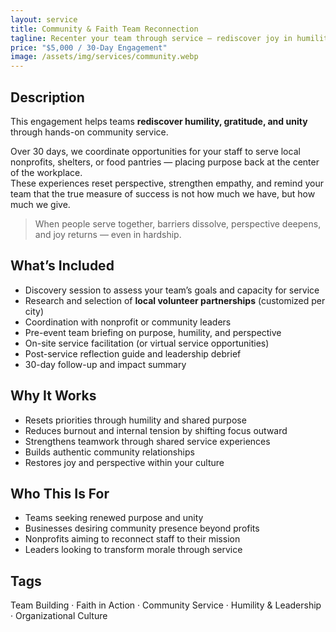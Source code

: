 ```yaml
---
layout: service
title: Community & Faith Team Reconnection
tagline: Recenter your team through service — rediscover joy in humility.
price: "$5,000 / 30-Day Engagement"
image: /assets/img/services/community.webp
---
```


## Description
This engagement helps teams **rediscover humility, gratitude, and unity** through hands-on community service.

Over 30 days, we coordinate opportunities for your staff to serve local nonprofits, shelters, or food pantries — placing purpose back at the center of the workplace.  
These experiences reset perspective, strengthen empathy, and remind your team that the true measure of success is not how much we have, but how much we give.

> When people serve together, barriers dissolve, perspective deepens, and joy returns — even in hardship.

## What’s Included
- Discovery session to assess your team’s goals and capacity for service  
- Research and selection of **local volunteer partnerships** (customized per city)  
- Coordination with nonprofit or community leaders  
- Pre-event team briefing on purpose, humility, and perspective  
- On-site service facilitation (or virtual service opportunities)  
- Post-service reflection guide and leadership debrief  
- 30-day follow-up and impact summary

## Why It Works
- Resets priorities through humility and shared purpose  
- Reduces burnout and internal tension by shifting focus outward  
- Strengthens teamwork through shared service experiences  
- Builds authentic community relationships  
- Restores joy and perspective within your culture

## Who This Is For
- Teams seeking renewed purpose and unity  
- Businesses desiring community presence beyond profits  
- Nonprofits aiming to reconnect staff to their mission  
- Leaders looking to transform morale through service

## Tags
Team Building · Faith in Action · Community Service · Humility & Leadership · Organizational Culture
